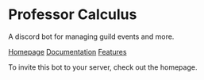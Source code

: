 # Professor Calculus
A discord bot for managing guild events and more.

[Homepage](https://professorcalculus.io)
[Documentation](https://professorcalculus.io/docs)
[Features](https://professorcalculus.io/features)

To invite this bot to your server, check out the homepage.
